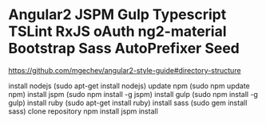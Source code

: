 # Angular2 JSPM Gulp Typescript TSLint RxJS oAuth ng2-material Bootstrap Sass AutoPrefixer Seed

https://github.com/mgechev/angular2-style-guide#directory-structure


install nodejs (sudo apt-get install nodejs)
update npm (sudo npm update npm)
install jspm (sudo npm install -g jspm)
install gulp (sudo npm install -g gulp)
install ruby (sudo apt-get install ruby)
install sass (sudo gem install sass)
clone repository
npm install
jspm install
